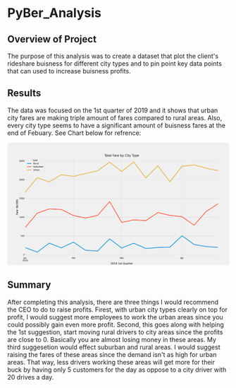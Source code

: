 # PyBer_Analysis

## Overview of Project
     
The purpose of this analysis was to create a dataset that plot the client's rideshare buisness for different city types and to pin point 
key data points that can used to increase buisness profits.      
 
## Results

The data was focused on the 1st quarter of 2019 and it shows that urban city fares are making triple amount of fares compared to rural areas.
Also, every city type seems to have a significant amount of buisness fares at the end of Febuary. See Chart below for refrence: 

![This is an image](analysis/PyBer_fare_summary.png)

## Summary
       
After completing this analysis, there are three things I would recommend the CEO to do to raise profits. Firest, with urban city types clearly on top for profit,
I would suggest more employees to work the urban areas since you could possibly gain even more profit. Second, this goes along with helping the 1st suggestion, 
start moving rural drivers to city areas since the profits are close to 0. Basically you are almost losing money in these areas. My third suggesetion would effect suburban and rural areas. I would suggest raising the fares of these areas since the demand isn't as high for urban areas. That way, less drivers working these areas will get more for their buck by having only 5 customers for the day as oppose to a city driver with 20 drives a day.     
